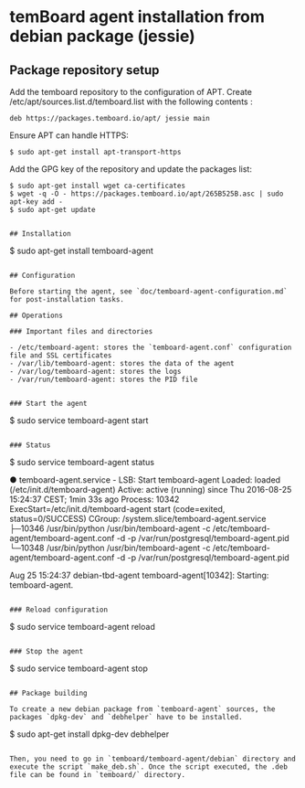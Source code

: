 # temBoard agent installation from debian package (jessie)

## Package repository setup

Add the temboard repository to the configuration of APT. Create /etc/apt/sources.list.d/temboard.list with the following contents :

```
deb https://packages.temboard.io/apt/ jessie main
```

Ensure APT can handle HTTPS:

```
$ sudo apt-get install apt-transport-https
```

Add the GPG key of the repository and update the packages list:

```
$ sudo apt-get install wget ca-certificates
$ wget -q -O - https://packages.temboard.io/apt/265B525B.asc | sudo apt-key add -
$ sudo apt-get update


## Installation

```
$ sudo apt-get install temboard-agent
```

## Configuration

Before starting the agent, see `doc/temboard-agent-configuration.md` for post-installation tasks.

## Operations

### Important files and directories

- /etc/temboard-agent: stores the `temboard-agent.conf` configuration file and SSL certificates
- /var/lib/temboard-agent: stores the data of the agent
- /var/log/temboard-agent: stores the logs
- /var/run/temboard-agent: stores the PID file


### Start the agent

```
$ sudo service temboard-agent start
```

### Status

```
$ sudo service temboard-agent status

● temboard-agent.service - LSB: Start temboard-agent
   Loaded: loaded (/etc/init.d/temboard-agent)
   Active: active (running) since Thu 2016-08-25 15:24:37 CEST; 1min 33s ago
  Process: 10342 ExecStart=/etc/init.d/temboard-agent start (code=exited, status=0/SUCCESS)
   CGroup: /system.slice/temboard-agent.service
           ├─10346 /usr/bin/python /usr/bin/temboard-agent -c /etc/temboard-agent/temboard-agent.conf -d -p /var/run/postgresql/temboard-agent.pid
           └─10348 /usr/bin/python /usr/bin/temboard-agent -c /etc/temboard-agent/temboard-agent.conf -d -p /var/run/postgresql/temboard-agent.pid

Aug 25 15:24:37 debian-tbd-agent temboard-agent[10342]: Starting: temboard-agent.
```

### Reload configuration

```
$ sudo service temboard-agent reload
```

### Stop the agent

```
$ sudo service temboard-agent stop
```

## Package building

To create a new debian package from `temboard-agent` sources, the packages `dpkg-dev` and `debhelper` have to be installed.
```
$ sudo apt-get install dpkg-dev debhelper
```

Then, you need to go in `temboard/temboard-agent/debian` directory and execute the script `make_deb.sh`. Once the script executed, the .deb file can be found in `temboard/` directory.
